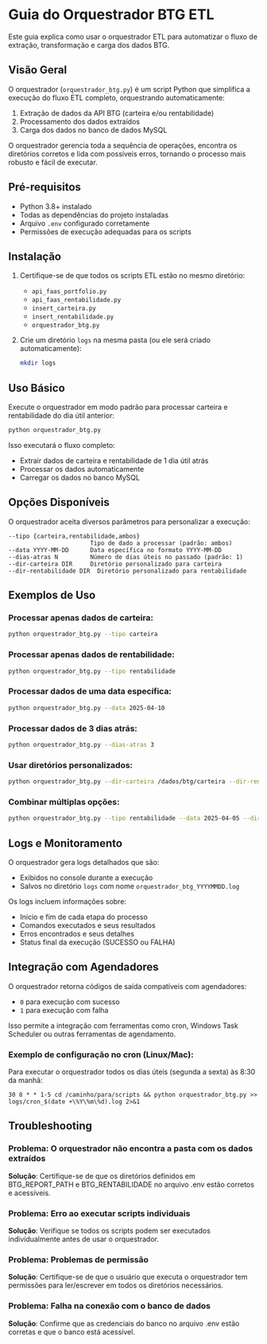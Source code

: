 # Guia do Orquestrador BTG ETL

Este guia explica como usar o orquestrador ETL para automatizar o fluxo de extração, transformação e carga dos dados BTG.

## Visão Geral

O orquestrador (`orquestrador_btg.py`) é um script Python que simplifica a execução do fluxo ETL completo, orquestrando automaticamente:

1. Extração de dados da API BTG (carteira e/ou rentabilidade)
2. Processamento dos dados extraídos
3. Carga dos dados no banco de dados MySQL

O orquestrador gerencia toda a sequência de operações, encontra os diretórios corretos e lida com possíveis erros, tornando o processo mais robusto e fácil de executar.

## Pré-requisitos

- Python 3.8+ instalado
- Todas as dependências do projeto instaladas
- Arquivo `.env` configurado corretamente
- Permissões de execução adequadas para os scripts

## Instalação

1. Certifique-se de que todos os scripts ETL estão no mesmo diretório:
   - `api_faas_portfolio.py`
   - `api_faas_rentabilidade.py`
   - `insert_carteira.py`
   - `insert_rentabilidade.py`
   - `orquestrador_btg.py`

2. Crie um diretório `logs` na mesma pasta (ou ele será criado automaticamente):
   ```bash
   mkdir logs
   ```

## Uso Básico

Execute o orquestrador em modo padrão para processar carteira e rentabilidade do dia útil anterior:

```bash
python orquestrador_btg.py
```

Isso executará o fluxo completo:
- Extrair dados de carteira e rentabilidade de 1 dia útil atrás
- Processar os dados automaticamente
- Carregar os dados no banco MySQL

## Opções Disponíveis

O orquestrador aceita diversos parâmetros para personalizar a execução:

```
--tipo {carteira,rentabilidade,ambos}
                       Tipo de dado a processar (padrão: ambos)
--data YYYY-MM-DD      Data específica no formato YYYY-MM-DD
--dias-atras N         Número de dias úteis no passado (padrão: 1)
--dir-carteira DIR     Diretório personalizado para carteira
--dir-rentabilidade DIR  Diretório personalizado para rentabilidade
```

## Exemplos de Uso

### Processar apenas dados de carteira:

```bash
python orquestrador_btg.py --tipo carteira
```

### Processar apenas dados de rentabilidade:

```bash
python orquestrador_btg.py --tipo rentabilidade
```

### Processar dados de uma data específica:

```bash
python orquestrador_btg.py --data 2025-04-10
```

### Processar dados de 3 dias atrás:

```bash
python orquestrador_btg.py --dias-atras 3
```

### Usar diretórios personalizados:

```bash
python orquestrador_btg.py --dir-carteira /dados/btg/carteira --dir-rentabilidade /dados/btg/rentabilidade
```

### Combinar múltiplas opções:

```bash
python orquestrador_btg.py --tipo rentabilidade --data 2025-04-05 --dir-rentabilidade /dados/rentabilidade
```

## Logs e Monitoramento

O orquestrador gera logs detalhados que são:
- Exibidos no console durante a execução
- Salvos no diretório `logs` com nome `orquestrador_btg_YYYYMMDD.log`

Os logs incluem informações sobre:
- Início e fim de cada etapa do processo
- Comandos executados e seus resultados
- Erros encontrados e seus detalhes
- Status final da execução (SUCESSO ou FALHA)

## Integração com Agendadores

O orquestrador retorna códigos de saída compatíveis com agendadores:
- `0` para execução com sucesso
- `1` para execução com falha

Isso permite a integração com ferramentas como cron, Windows Task Scheduler ou outras ferramentas de agendamento.

### Exemplo de configuração no cron (Linux/Mac):

Para executar o orquestrador todos os dias úteis (segunda a sexta) às
8:30 da manhã:

```
30 8 * * 1-5 cd /caminho/para/scripts && python orquestrador_btg.py >> logs/cron_$(date +\%Y\%m\%d).log 2>&1
```

## Troubleshooting

### Problema: O orquestrador não encontra a pasta com os dados extraídos

**Solução**: Certifique-se de que os diretórios definidos em BTG_REPORT_PATH e BTG_RENTABILIDADE no arquivo .env estão corretos e acessíveis.

### Problema: Erro ao executar scripts individuais

**Solução**: Verifique se todos os scripts podem ser executados individualmente antes de usar o orquestrador.

### Problema: Problemas de permissão

**Solução**: Certifique-se de que o usuário que executa o orquestrador tem permissões para ler/escrever em todos os diretórios necessários.

### Problema: Falha na conexão com o banco de dados

**Solução**: Confirme que as credenciais do banco no arquivo .env estão corretas e que o banco está acessível.
